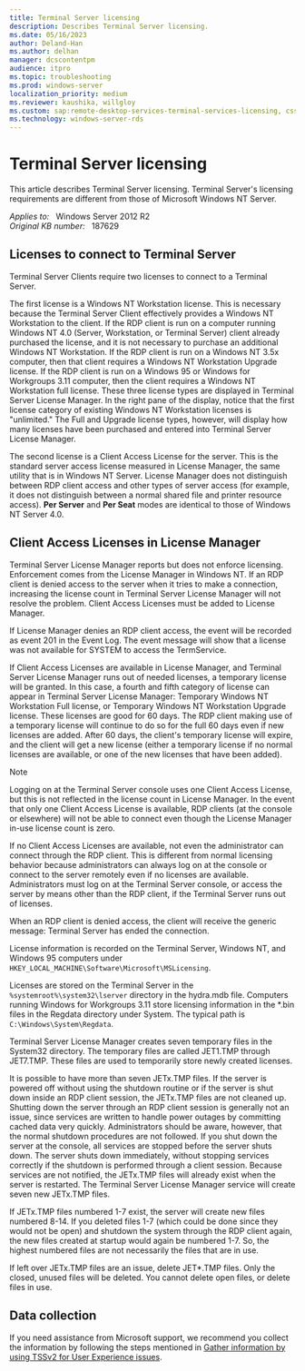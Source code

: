 ```yaml
---
title: Terminal Server licensing
description: Describes Terminal Server licensing.
ms.date: 05/16/2023
author: Deland-Han
ms.author: delhan
manager: dcscontentpm
audience: itpro
ms.topic: troubleshooting
ms.prod: windows-server
localization_priority: medium
ms.reviewer: kaushika, willgloy
ms.custom: sap:remote-desktop-services-terminal-services-licensing, csstroubleshoot
ms.technology: windows-server-rds
---
```

# Terminal Server licensing

This article describes Terminal Server licensing. Terminal Server's licensing requirements are different from those of Microsoft Windows NT Server.

_Applies to:_ &nbsp; Windows Server 2012 R2  
_Original KB number:_ &nbsp; 187629

## Licenses to connect to Terminal Server

Terminal Server Clients require two licenses to connect to a Terminal Server.

The first license is a Windows NT Workstation license. This is necessary because the Terminal Server Client effectively provides a Windows NT Workstation to the client. If the RDP client is run on a computer running Windows NT 4.0 (Server, Workstation, or Terminal Server) client already purchased the license, and it is not necessary to purchase an additional Windows NT Workstation. If the RDP client is run on a Windows NT 3.5x computer, then that client requires a Windows NT Workstation Upgrade license. If the RDP client is run on a Windows 95 or Windows for Workgroups 3.11 computer, then the client requires a Windows NT Workstation full license. These three license types are displayed in Terminal Server License Manager. In the right pane of the display, notice that the first license category of existing Windows NT Workstation licenses is "unlimited." The Full and Upgrade license types, however, will display how many licenses have been purchased and entered into Terminal Server License Manager.

The second license is a Client Access License for the server. This is the standard server access license measured in License Manager, the same utility that is in Windows NT Server. License Manager does not distinguish between RDP client access and other types of server access (for example, it does not distinguish between a normal shared file and printer resource access). **Per Server** and **Per Seat** modes are identical to those of Windows NT Server 4.0.

## Client Access Licenses in License Manager

Terminal Server License Manager reports but does not enforce licensing. Enforcement comes from the License Manager in Windows NT. If an RDP client is denied access to the server when it tries to make a connection, increasing the license count in Terminal Server License Manager will not resolve the problem. Client Access Licenses must be added to License Manager.

If License Manager denies an RDP client access, the event will be recorded as event 201 in the Event Log. The event message will show that a license was not available for SYSTEM to access the TermService.

If Client Access Licenses are available in License Manager, and Terminal Server License Manager runs out of needed licenses, a temporary license will be granted. In this case, a fourth and fifth category of license can appear in Terminal Server License Manager: Temporary Windows NT Workstation Full license, or Temporary Windows NT Workstation Upgrade license. These licenses are good for 60 days. The RDP client making use of a temporary license will continue to do so for the full 60 days even if new licenses are added. After 60 days, the client's temporary license will expire, and the client will get a new license (either a temporary license if no normal licenses are available, or one of the new licenses that have been added).

> [!NOTE]
> Logging on at the Terminal Server console uses one Client Access License, but this is not reflected in the license count in License Manager. In the event that only one Client Access License is available, RDP clients (at the console or elsewhere) will not be able to connect even though the License Manager in-use license count is zero.

If no Client Access Licenses are available, not even the administrator can connect through the RDP client. This is different from normal licensing behavior because administrators can always log on at the console or connect to the server remotely even if no licenses are available. Administrators must log on at the Terminal Server console, or access the server by means other than the RDP client, if the Terminal Server runs out of licenses.

When an RDP client is denied access, the client will receive the generic message: Terminal Server has ended the connection.

License information is recorded on the Terminal Server, Windows NT, and Windows 95 computers under `HKEY_LOCAL_MACHINE\Software\Microsoft\MSLicensing`.

Licenses are stored on the Terminal Server in the `%systemroot%\system32\lserver` directory in the hydra.mdb file. Computers running Windows for Workgroups 3.11 store licensing information in the *.bin files in the Regdata directory under System. The typical path is `C:\Windows\System\Regdata`.

Terminal Server License Manager creates seven temporary files in the System32 directory. The temporary files are called JET1.TMP through JET7.TMP. These files are used to temporarily store newly created licenses.

It is possible to have more than seven JETx.TMP files. If the server is powered off without using the shutdown routine or if the server is shut down inside an RDP client session, the JETx.TMP files are not cleaned up. Shutting down the server through an RDP client session is generally not an issue, since services are written to handle power outages by committing cached data very quickly. Administrators should be aware, however, that the normal shutdown procedures are not followed. If you shut down the server at the console, all services are stopped before the server shuts down. The server shuts down immediately, without stopping services correctly if the shutdown is performed through a client session. Because services are not notified, the JETx.TMP files will already exist when the server is restarted. The Terminal Server License Manager service will create seven new JETx.TMP files.

If JETx.TMP files numbered 1-7 exist, the server will create new files numbered 8-14. If you deleted files 1-7 (which could be done since they would not be open) and shutdown the system through the RDP client again, the new files created at startup would again be numbered 1-7. So, the highest numbered files are not necessarily the files that are in use.

If left over JETx.TMP files are an issue, delete JET*.TMP files. Only the closed, unused files will be deleted. You cannot delete open files, or delete files in use.

## Data collection

If you need assistance from Microsoft support, we recommend you collect the information by following the steps mentioned in [Gather information by using TSSv2 for User Experience issues](../../windows-client/windows-troubleshooters/gather-information-using-tssv2-user-experience.md#terminal-server-licensing).
